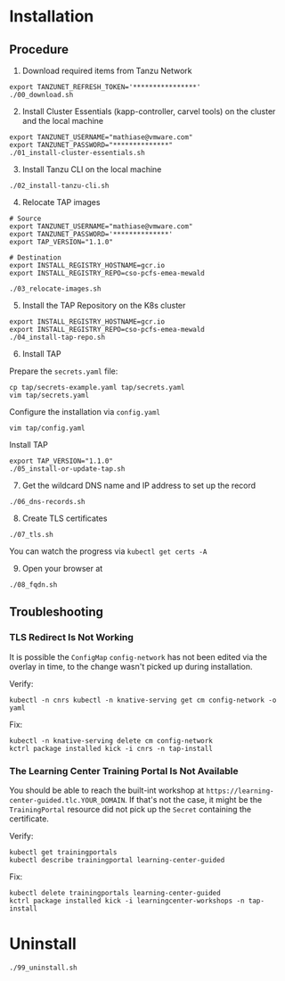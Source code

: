 # Installation

## Procedure

1. Download required items from Tanzu Network
```
export TANZUNET_REFRESH_TOKEN='****************'
./00_download.sh
```

2. Install Cluster Essentials (kapp-controller, carvel tools) on the cluster and the local machine
```
export TANZUNET_USERNAME="mathiase@vmware.com"
export TANZUNET_PASSWORD="**************"
./01_install-cluster-essentials.sh
```

3. Install Tanzu CLI on the local machine
```
./02_install-tanzu-cli.sh
```

4. Relocate TAP images
```
# Source
export TANZUNET_USERNAME="mathiase@vmware.com"
export TANZUNET_PASSWORD='**************'
export TAP_VERSION="1.1.0"

# Destination
export INSTALL_REGISTRY_HOSTNAME=gcr.io
export INSTALL_REGISTRY_REPO=cso-pcfs-emea-mewald

./03_relocate-images.sh
```

5. Install the TAP Repository on the K8s cluster
```
export INSTALL_REGISTRY_HOSTNAME=gcr.io
export INSTALL_REGISTRY_REPO=cso-pcfs-emea-mewald
./04_install-tap-repo.sh
```

6. Install TAP

Prepare the `secrets.yaml` file:
```
cp tap/secrets-example.yaml tap/secrets.yaml
vim tap/secrets.yaml
```

Configure the installation via `config.yaml`
```
vim tap/config.yaml
```

Install TAP
```
export TAP_VERSION="1.1.0"
./05_install-or-update-tap.sh
```

7. Get the wildcard DNS name and IP address to set up the record
```
./06_dns-records.sh
```

8. Create TLS certificates
```
./07_tls.sh
```
You can watch the progress via  `kubectl get certs -A`

9. Open your browser at
```
./08_fqdn.sh
```

## Troubleshooting

### TLS Redirect Is Not Working
It is possible the `ConfigMap` `config-network` has not been edited via the
overlay in time, to the change wasn't picked up during installation.

Verify: 
```
kubectl -n cnrs kubectl -n knative-serving get cm config-network -o yaml
```
Fix:
```
kubectl -n knative-serving delete cm config-network
kctrl package installed kick -i cnrs -n tap-install
``` 

### The Learning Center Training Portal Is Not Available
You should be able to reach the built-int workshop at
`https://learning-center-guided.tlc.YOUR_DOMAIN`. If that's not the case, it
might be the `TrainingPortal` resource did not pick up the `Secret` containing
the certificate.

Verify:
```
kubectl get trainingportals
kubectl describe trainingportal learning-center-guided 
```
Fix: 
```
kubectl delete trainingportals learning-center-guided
kctrl package installed kick -i learningcenter-workshops -n tap-install
```

# Uninstall

```
./99_uninstall.sh
```
